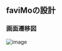 ## faviMoの設計
### 画面遷移図
![image](https://user-images.githubusercontent.com/62625114/117087251-d627f600-ad89-11eb-8b57-58d8e806670b.png)
